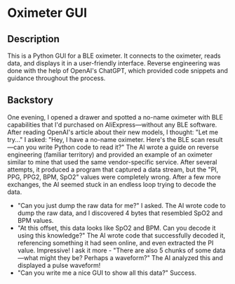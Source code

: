 # Oximeter GUI

## Description

This is a Python GUI for a BLE oximeter. It connects to the oximeter, reads data, and displays it in a user-friendly interface.
Reverse engineering was done with the help of OpenAI's ChatGPT, which provided code snippets and guidance throughout the process.

## Backstory

One evening, I opened a drawer and spotted a no-name oximeter with BLE capabilities that I'd purchased on AliExpress—without any BLE software.
After reading OpenAI's article about their new models, I thought: "Let me try..."
I asked: "Hey, I have a no-name oximeter. Here's the BLE scan result—can you write Python code to read it?"
The AI wrote a guide on reverse engineering (familiar territory) and provided an example of an oximeter similar to mine that used the same vendor-specific service.
After several attempts, it produced a program that captured a data stream, but the "PI, PPG, PPG2, BPM, SpO2" values were completely wrong.
After a few more exchanges, the AI seemed stuck in an endless loop trying to decode the data.
- "Can you just dump the raw data for me?" I asked.
The AI wrote code to dump the raw data, and I discovered 4 bytes that resembled SpO2 and BPM values.
- "At this offset, this data looks like SpO2 and BPM. Can you decode it using this knowledge?"
The AI wrote code that successfully decoded it, referencing something it had seen online, and even extracted the PI value. Impressive!
I ask it more - "There are also 5 chunks of some data—what might they be? Perhaps a waveform?"
The AI analyzed this and displayed a pulse waveform!
- "Can you write me a nice GUI to show all this data?"
Success.


